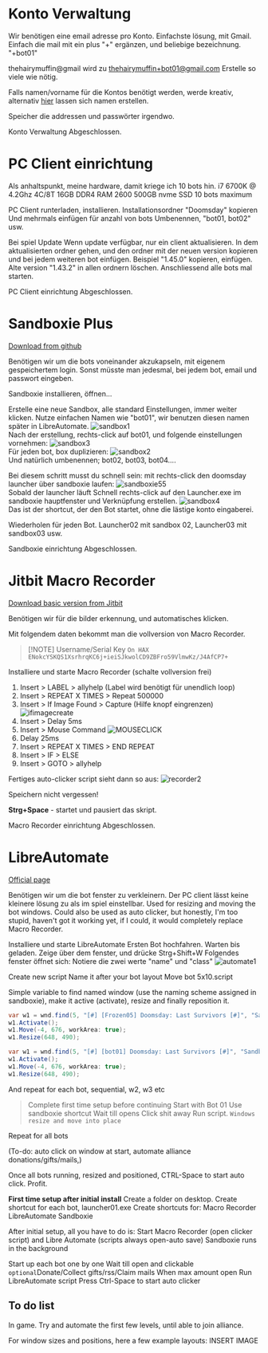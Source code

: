 # Konto Verwaltung

Wir benötigen eine email adresse pro Konto. 
Einfachste lösung, mit Gmail. Einfach die mail mit ein plus "+" ergänzen, und beliebige bezeichnung.  "+bot01"

thehairymuffin@gmail wird zu
thehairymuffin+bot01@gmail.com
Erstelle so viele wie nötig.


Falls namen/vorname für die Kontos benötigt werden, werde kreativ, alternativ
[hier](https://www.fakenamegenerator.com/gen-random-gr-gr.php) lassen sich namen erstellen.

Speicher die addressen und passwörter irgendwo.

Konto Verwaltung Abgeschlossen.




# PC Client einrichtung

Als anhaltspunkt, meine hardware, damit kriege ich 10 bots hin.
i7 6700K @ 4.2Ghz 4C/8T
16GB DDR4 RAM 2600
500GB nvme SSD
10 bots maximum

PC Client runterladen, installieren.
Installationsordner "Doomsday" kopieren
Und mehrmals einfügen für anzahl von bots
Umbenennen, "bot01, bot02" usw.

Bei spiel Update
Wenn update verfügbar, nur ein client aktualisieren.
In dem aktualisierten ordner gehen, und den ordner mit der neuen version kopieren und bei jedem weiteren bot einfügen.
Beispiel "1.45.0" kopieren, einfügen.
Alte version "1.43.2" in allen ordnern löschen.
Anschliessend alle bots mal starten.

PC Client einrichtung Abgeschlossen.




# Sandboxie Plus
[Download from github](https://github.com/sandboxie-plus/Sandboxie/releases/tag/v1.15.12 )

Benötigen wir um die bots voneinander akzukapseln, mit eigenem gespeichertem login. Sonst müsste man jedesmal, bei jedem bot, email und passwort eingeben.

Sandboxie installieren, öffnen...

Erstelle eine neue Sandbox, alle standard Einstellungen, immer weiter klicken.
Nutze einfachen Namen wie "bot01", wir benutzen diesen namen später in LibreAutomate.
![sandbox1](images/sandbox1.png ":no-zoom")  
Nach der erstellung, rechts-click auf bot01, und folgende einstellungen vornehmen:
![sandbox3](images/sandbox3.png ":no-zoom")  
Für jeden bot, box duplizieren:
![sandbox2](images/sandbox2.png ":no-zoom")  
Und natürlich umbenennen; bot02, bot03, bot04....


Bei diesem schritt musst du schnell sein: mit rechts-click den doomsday launcher über sandboxie laufen:
![sandboxie55](images/sandboxie55.png ":no-zoom")  
Sobald der launcher läuft
Schnell rechts-click auf den Launcher.exe im sandboxie hauptfenster und Verknüpfung erstellen.
![sandbox4](images/sandbox4.png ":no-zoom")  
Das ist der shortcut, der den Bot startet, ohne die lästige konto eingaberei.

Wiederholen für jeden Bot.
Launcher02 mit sandbox 02, Launcher03 mit sandbox03 usw.

Sandboxie einrichtung Abgeschlossen.



# Jitbit Macro Recorder
[Download basic version from Jitbit](https://www.jitbit.com/macro-recorder/)

Benötigen wir für die bilder erkennung, und automatisches klicken.


Mit folgendem daten bekommt man die vollversion von Macro Recorder.
> [!NOTE] Username/Serial Key
> `On HAX`
> `ENokcYSKQS1XsrhrqKC6j+ieiSJkwolCD9ZBFro59VlmwKz/J4AfCP7+`


Installiere und starte Macro Recorder (schalte vollversion frei)

1. Insert > LABEL > allyhelp (Label wird benötigt für unendlich loop)
2. Insert > REPEAT X TIMES > Repeat 500000
3. Insert > If Image Found > Capture (Hilfe knopf eingrenzen)
![ifimagecreate](images/ifimagecreate.gif ":no-zoom")  
5. Insert > Delay 5ms
6. Insert > Mouse Command
![MOUSECLICK](images/MOUSECLICK.png ":no-zoom")  
7. Delay 25ms
8. Insert > REPEAT X TIMES > END REPEAT
9. Insert > IF > ELSE
10. Insert > GOTO > allyhelp

Fertiges auto-clicker script sieht dann so aus:
![recorder2](images/recorder2.png ":no-zoom")  

Speichern nicht vergessen!

**Strg+Space** - startet und pausiert das skript.


Macro Recorder einrichtung Abgeschlossen.


# LibreAutomate
[Official page](https://www.libreautomate.com/ )

Benötigen wir um die bot fenster zu verkleinern. Der PC client lässt keine kleinere lösung zu als im spiel einstellbar.
Used for resizing and moving the bot windows.
Could also be used as auto clicker, but honestly, I'm too stupid, haven't got it working yet, if I could, it would completely replace Macro Recorder.

Installiere und starte LibreAutomate
Ersten Bot hochfahren.
Warten bis geladen.
Zeige über dem fenster, und drücke Strg+Shift+W
Folgendes fenster öffnet sich:
Notiere die zwei werte "name" und "class"
![automate1](images/automate1.png ":no-zoom")  




Create new script
Name it after your bot layout
Move bot 5x10.script


Simple variable to find named window (use the naming scheme assigned in sandboxie), make it active (activate), resize and finally reposition it.


~~~C#
var w1 = wnd.find(5, "[#] [Frozen05] Doomsday: Last Survivors [#]", "Sandbox:Frozen05:UnityWndClass").Activate();
w1.Activate();
w1.Move(-4, 676, workArea: true);
w1.Resize(648, 490);

var w1 = wnd.find(5, "[#] [bot01] Doomsday: Last Survivors [#]", "Sandbox:bot01:UnityWndClass").Activate();
w1.Activate();
w1.Move(-4, 676, workArea: true);
w1.Resize(648, 490);
~~~

And repeat for each bot, sequential, w2, w3 etc

> Complete first time setup before continuing
> Start with Bot 01
> Use sandboxie shortcut
> Wait till opens
> Click shit away
> Run script. 
> `Windows resize and move into place`

Repeat for all bots




(To-do: auto click on window at start, automate alliance donations/gifts/mails,)

Once all bots running, resized and positioned, CTRL-Space to start auto click.
Profit.

**First time setup after initial install**
Create a folder on desktop.
Create shortcut for each bot, launcher01.exe
Create shortcuts for:
Macro Recorder
LibreAutomate
Sandboxie


After initial setup, all you have to do is:
Start Macro Recorder (open clicker script)
and Libre Automate (scripts always open-auto save)
Sandboxie runs in the background 

Start up each bot one by one
Wait till open and clickable
`optional`Donate/Collect gifts/rss/Claim mails
When max amount open
Run LibreAutomate script
Press Ctrl-Space to start auto clicker

## To do list
In game. Try and automate the first few levels, until able to join alliance.




For window sizes and positions, here a few example layouts:
INSERT IMAGE
